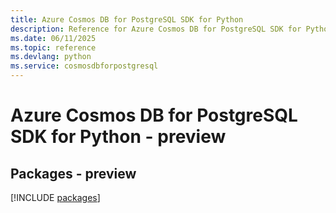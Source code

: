 ```yaml
---
title: Azure Cosmos DB for PostgreSQL SDK for Python
description: Reference for Azure Cosmos DB for PostgreSQL SDK for Python
ms.date: 06/11/2025
ms.topic: reference
ms.devlang: python
ms.service: cosmosdbforpostgresql
---
```

# Azure Cosmos DB for PostgreSQL SDK for Python - preview
## Packages - preview
[!INCLUDE [packages](cosmos-db-for-postgresql-index.md)]